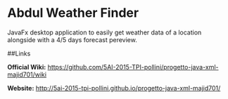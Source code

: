 # Abdul Weather Finder
JavaFx desktop application to easily get weather data of a location alongside with a 4/5 days forecast pereview.

##Links

**Official Wiki:** https://github.com/5AI-2015-TPI-pollini/progetto-java-xml-majid701/wiki

**Website:** http://5ai-2015-tpi-pollini.github.io/progetto-java-xml-majid701/
